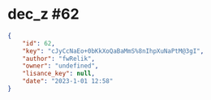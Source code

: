 
# dec_z #62
                
```JSON
{
    "id": 62,
    "key": "cJyCcNaEo+0bKkXoQaBaMmS%8nIhpXuNaPtM@3gI",
    "author": "fwRelik",
    "owner": "undefined",
    "lisance_key": null,
    "date": "2023-1-01 12:58"
}
```
    